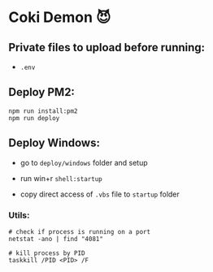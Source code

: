 # Coki Demon 😈

## Private files to upload before running:

- `.env`

## Deploy PM2:

```shell
npm run install:pm2
npm run deploy
```

## Deploy Windows:

- go to `deploy/windows` folder and setup

- run win+r `shell:startup`

- copy direct access of `.vbs` file to `startup` folder

### Utils:

```shell
# check if process is running on a port
netstat -ano | find "4081"
```

```shell
# kill process by PID
taskkill /PID <PID> /F
```
